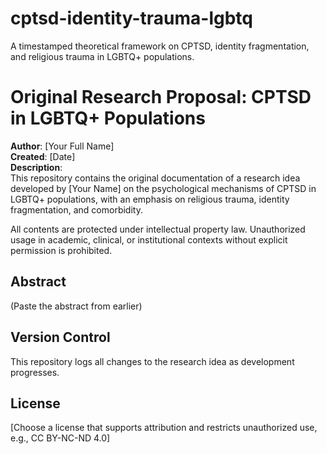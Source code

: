 # cptsd-identity-trauma-lgbtq
A timestamped theoretical framework on CPTSD, identity fragmentation, and religious trauma in LGBTQ+ populations.
# Original Research Proposal: CPTSD in LGBTQ+ Populations

**Author**: [Your Full Name]  
**Created**: [Date]  
**Description**:  
This repository contains the original documentation of a research idea developed by [Your Name] on the psychological mechanisms of CPTSD in LGBTQ+ populations, with an emphasis on religious trauma, identity fragmentation, and comorbidity.

All contents are protected under intellectual property law. Unauthorized usage in academic, clinical, or institutional contexts without explicit permission is prohibited.

## Abstract
(Paste the abstract from earlier)

## Version Control
This repository logs all changes to the research idea as development progresses.

## License
[Choose a license that supports attribution and restricts unauthorized use, e.g., CC BY-NC-ND 4.0]

